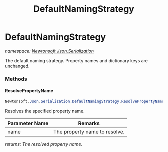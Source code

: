 ﻿---
title: DefaultNamingStrategy
---

# DefaultNamingStrategy
_namespace: [Newtonsoft.Json.Serialization](N-Newtonsoft.Json.Serialization.html)_

The default naming strategy. Property names and dictionary keys are unchanged.



### Methods

#### ResolvePropertyName
```csharp
Newtonsoft.Json.Serialization.DefaultNamingStrategy.ResolvePropertyName(System.String)
```
Resolves the specified property name.

|Parameter Name|Remarks|
|--------------|-------|
|name|The property name to resolve.|

_returns: The resolved property name._


